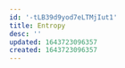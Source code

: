 ```yaml
---
id: '-tLB39d9yod7eLTMjIut1'
title: Entropy
desc: ''
updated: 1643723096357
created: 1643723096357
---
```



